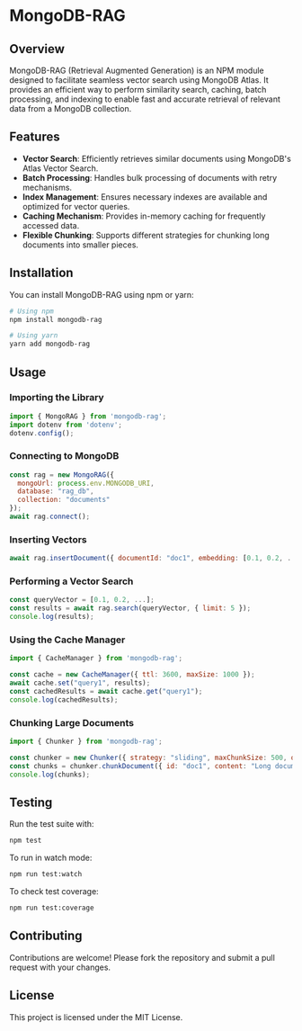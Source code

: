 # MongoDB-RAG

## Overview
MongoDB-RAG (Retrieval Augmented Generation) is an NPM module designed to facilitate seamless vector search using MongoDB Atlas. It provides an efficient way to perform similarity search, caching, batch processing, and indexing to enable fast and accurate retrieval of relevant data from a MongoDB collection.

## Features
- **Vector Search**: Efficiently retrieves similar documents using MongoDB's Atlas Vector Search.
- **Batch Processing**: Handles bulk processing of documents with retry mechanisms.
- **Index Management**: Ensures necessary indexes are available and optimized for vector queries.
- **Caching Mechanism**: Provides in-memory caching for frequently accessed data.
- **Flexible Chunking**: Supports different strategies for chunking long documents into smaller pieces.

## Installation
You can install MongoDB-RAG using npm or yarn:
```sh
# Using npm
npm install mongodb-rag

# Using yarn
yarn add mongodb-rag
```

## Usage

### Importing the Library
```javascript
import { MongoRAG } from 'mongodb-rag';
import dotenv from 'dotenv';
dotenv.config();
```

### Connecting to MongoDB
```javascript
const rag = new MongoRAG({
  mongoUrl: process.env.MONGODB_URI,
  database: "rag_db",
  collection: "documents"
});
await rag.connect();
```

### Inserting Vectors
```javascript
await rag.insertDocument({ documentId: "doc1", embedding: [0.1, 0.2, ...] });
```

### Performing a Vector Search
```javascript
const queryVector = [0.1, 0.2, ...];
const results = await rag.search(queryVector, { limit: 5 });
console.log(results);
```

### Using the Cache Manager
```javascript
import { CacheManager } from 'mongodb-rag';

const cache = new CacheManager({ ttl: 3600, maxSize: 1000 });
await cache.set("query1", results);
const cachedResults = await cache.get("query1");
console.log(cachedResults);
```

### Chunking Large Documents
```javascript
import { Chunker } from 'mongodb-rag';

const chunker = new Chunker({ strategy: "sliding", maxChunkSize: 500, overlap: 50 });
const chunks = chunker.chunkDocument({ id: "doc1", content: "Long document text..." });
console.log(chunks);
```

## Testing
Run the test suite with:
```sh
npm test
```
To run in watch mode:
```sh
npm run test:watch
```
To check test coverage:
```sh
npm run test:coverage
```

## Contributing
Contributions are welcome! Please fork the repository and submit a pull request with your changes.

## License
This project is licensed under the MIT License.

